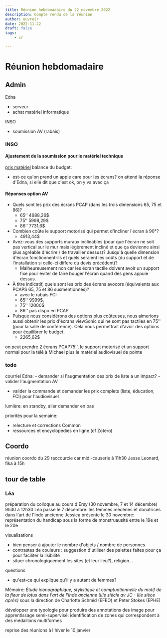 ```yaml
---
title: Réunion hebdomadaire du 22 novembre 2022
description: Compte rendu de la réunion
author: ouvroir
date: 2022-11-22
draft: false
tags:
    - cr

---
```

# Réunion hebdomadaire

## Admin
Edna 
- serveur
- achat matériel informatique

INSO
- soumission AV (rabais)



### INSO


#### Ajustement de la soumission pour le matériel technique
[prix matériel](https://docs.google.com/spreadsheets/d/1N35S7dw5ynTWNE8iaa0gSJIZjK7P65E2BkL7WZJA3Fc/edit#gid=815614713)
balance du budget:
- est-ce qu'on prend un apple care pour les écrans? 
on attend la réponse d'Edna, si elle dit que c'est ok, on y va avec ça

#### Réponses option AV
- Quels sont les prix des écrans PCAP (dans les trois dimensions 65, 75 et 86)?  
    - 65’’ 4688,26$
    - 75’’ 5998,29$
    - 86’’ 7731,6$
- Combien coûte le support motorisé qui permet d'incliner l'écran à 90°? 
    - 4913,44$
- Avez-vous des supports muraux inclinables (pour que l'écran ne soit pas vertical sur le mur mais légèrement incliné et que ça devienne ainsi plus agréable d'écrire / de travailler dessus)?  Jusqu'à quelle dimension d'écran fonctionnent-ils et quels seraient les coûts (du support et de l'installation si celle-ci diffère du devis précédent)?
    - Malheureusement non car les écran tactile doivent avoir un support fixe pour éviter de faire bouger l’écran quand des gens appuie dessus.
- À titre indicatif, quels sont les prix des écrans avocors (équivalents aux PCAPS 65, 75 et 86 susmentionnés)? 
    - avec le rabais FCI
    - 65'' 9999$, 
    - 75'' 12000$
    - 86'' pas dispo en PCAP
- Puisque nous considérons des options plus coûteuses, nous aimerions aussi obtenir les prix d'écrans viewSonic qui ne sont pas tactiles en 75'' (pour la salle de conférence). Cela nous permettrait d'avoir des options pour équilibrer  le budget.
    - 2265,62$


on peut prendre 2 écrans PCAP75'', le support motorisé et un support normal pour la télé à Michael 
plus le matériel audiovisuel de pointe

### todo

courriel Edna: 
    - demander si l'augmentation des prix de liste a un impact? 
    - valider l'augmentation AV
- valider la commande et demander les prix complets (liste, éducation, FCI) pour l'audiovisuel

lumière: en standby, aller demander en bas

priorités pour la semaine:
- relecture et corrections Common
- ressources et encyclopédies en ligne (cf Zotero)


## Coordo
réunion coordo du 29 raccourcie car midi-causerie à 11h30
Jesse Leonard, fika à 15h


## tour de table
### Léa 
préparation du colloque au cours d'Ersy (30 novembre, 7 et 14 décembre) 9h30 à 12h30
Léa passe le 7 décembre: les femmes mécènes et donatrices dans l'art de l'Inde ancienne
Jessica présente le 30 novembre: représentation du handicap sous la forme de monstruausité entre le 19e et le 20e

visualisations
- bien penser à ajouter le nombre d'objets / nombre de personnes
- contrastes de couleurs : suggestion d'utiliser des palettes faites pour ça pour faciliter la lisibilité
- situer chronologiquement les sites (et leur lieu?), religion...

questions
- qu'est-ce qui explique qu'il y a autant de femmes? 

Mémoire: *Étude iconographique, stylistique et comptuationnelle du motif de la fleur de lotus dans l'art de l'Inde ancienne (IIIe siècle av JC - IIIe sièce après)*
sous la direction de Charlotte Schmid (EFEO) et Peter Stokes (EPHE)

développer une typologie pour produire des annotations des image pour apprentissage semi-supervisé: identification de zones qui correspondent à des médaillons multiformes



reprise des réunions à l'hiver le 10 janvier